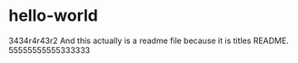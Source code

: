 # hello-world
3434r4r43r2
And this actually is a readme file because it is titles README.
55555555555333333
